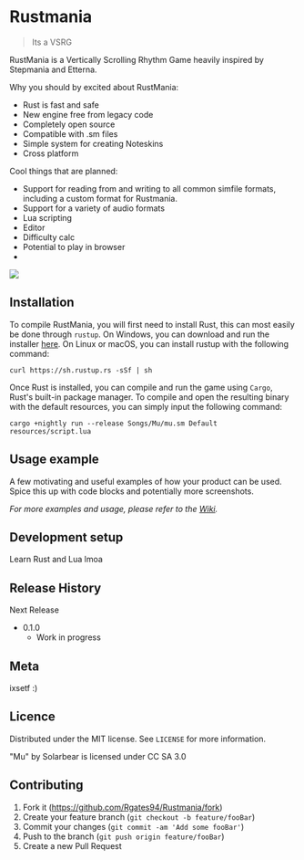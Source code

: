 # Rustmania
> Its a VSRG


RustMania is a Vertically Scrolling Rhythm Game heavily inspired by Stepmania and Etterna.

Why you should by excited about RustMania:

* Rust is fast and safe
* New engine free from legacy code
* Completely open source
* Compatible with .sm files
* Simple system for creating Noteskins
* Cross platform

Cool things that are planned:
* Support for reading from and writing to all common simfile formats, including a custom format for Rustmania.
* Support for a variety of audio formats
* Lua scripting
* Editor
* Difficulty calc
* Potential to play in browser
* 

![](header.png)

## Installation

To compile RustMania, you will first need to install Rust, this can most easily be done through `rustup`. 
On Windows, you can download and run the installer [here](https://www.rust-lang.org/en-US/install.html).
On Linux or macOS, you can install rustup with the following command: 

```curl https://sh.rustup.rs -sSf | sh```

Once Rust is installed, you can compile and run the game using `Cargo`, Rust's built-in package manager.
To compile and open the resulting binary with the default resources, you can simply input the following command:

```
cargo +nightly run --release Songs/Mu/mu.sm Default resources/script.lua
```

## Usage example

A few motivating and useful examples of how your product can be used. Spice this up with code blocks and potentially more screenshots.

_For more examples and usage, please refer to the [Wiki][wiki]._

## Development setup

Learn Rust and Lua lmoa

## Release History

Next Release
* 0.1.0
    * Work in progress

## Meta

ixsetf :)

## Licence

Distributed under the MIT license. See ``LICENSE`` for more information.

"Mu" by Solarbear is licensed under CC SA 3.0


## Contributing

1. Fork it (<https://github.com/Rgates94/Rustmania/fork>)
2. Create your feature branch (`git checkout -b feature/fooBar`)
3. Commit your changes (`git commit -am 'Add some fooBar'`)
4. Push to the branch (`git push origin feature/fooBar`)
5. Create a new Pull Request

<!-- Markdown link & img dfn's -->
[npm-image]: https://img.shields.io/npm/v/datadog-metrics.svg?style=flat-square
[npm-url]: https://npmjs.org/package/datadog-metrics
[npm-downloads]: https://img.shields.io/npm/dm/datadog-metrics.svg?style=flat-square
[travis-image]: https://img.shields.io/travis/dbader/node-datadog-metrics/master.svg?style=flat-square
[travis-url]: https://travis-ci.org/dbader/node-datadog-metrics
[wiki]: https://github.com/yourname/yourproject/wiki

